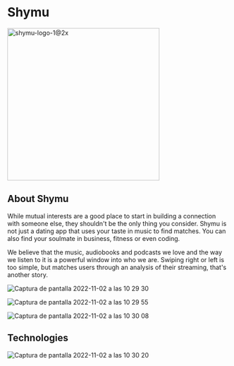 # Shymu
<img width="345" alt="shymu-logo-1@2x" src="https://user-images.githubusercontent.com/98118775/199455460-1c51f7ef-8b50-4d80-8872-24439bcbb4c5.png">

## About Shymu
While mutual interests are a good place to start in building a connection with someone else, they shouldn't be the only thing you consider. Shymu is not just a dating app that uses your taste in music to find matches. You can also find your soulmate in business, fitness or even coding.

We believe that the music, audiobooks and podcasts we love and the way we listen to it is a powerful window into who we are. Swiping right or left is too simple, but matches users through an analysis of their streaming, that's another story.

![Captura de pantalla 2022-11-02 a las 10 29 30](https://user-images.githubusercontent.com/98118775/199454569-404da24c-1e6a-495d-bf79-f440f1078447.png)

![Captura de pantalla 2022-11-02 a las 10 29 55](https://user-images.githubusercontent.com/98118775/199454594-f68f88a6-6fff-498b-a35b-4eaa542516b9.png)

![Captura de pantalla 2022-11-02 a las 10 30 08](https://user-images.githubusercontent.com/98118775/199454609-ef064b6d-df44-42a4-8e86-1745b241e9db.png)
## Technologies 
![Captura de pantalla 2022-11-02 a las 10 30 20](https://user-images.githubusercontent.com/98118775/199454623-32a15403-e317-4951-a7f3-cb00213b8a87.png)
